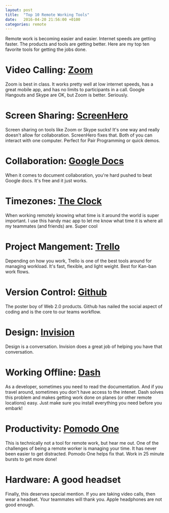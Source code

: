 ```yaml
---
layout: post
title:  "Top 10 Remote Working Tools"
date:   2016-04-20 21:56:00 +0100
categories: remote
---
```


Remote work is becoming easier and easier. Internet speeds are getting faster. The products and tools are getting better. Here are my top ten favorite tools for getting the jobs done.

# Video Calling: [Zoom][zoom]

Zoom is best in class. It works pretty well at low internet speeds, has a great mobile app, and has no limits to participants in a call. Google Hangouts and Skype are OK, but Zoom is better. Seriously.

# Screen Sharing: [ScreenHero][screenhero]

Screen sharing on tools like Zoom or Skype sucks! It's one way and really doesn't allow for collaboration. ScreenHero fixes that. Both of you can interact with one computer. Perfect for Pair Programming or quick demos.

# Collaboration: [Google Docs][google-docs]

When it comes to document collaboration, you're hard pushed to beat Google docs. It's free and it just works.

# Timezones: [The Clock][clock]

When working remotely knowing what time is it around the world is super important. I use this handy mac app to let me know what time it is where all my teammates (and friends) are. Super cool

# Project Mangement: [Trello][trello]

Depending on how you work, Trello is one of the best tools around for managing workload. It's fast, flexible, and light weight. Best for Kan-ban work flows.

# Version Control: [Github][github]

The poster boy of Web 2.0 products. Github has nailed the social aspect of coding and is the core to our teams workflow.

# Design: [Invision][invision]

Design is a conversation. Invision does a great job of helping you have that conversation.

# Working Offline: [Dash][dash]

As a developer, sometimes you need to read the documentation. And if you travel around, sometimes you don't have access to the intenet. Dash solves this problem and makes getting work done on planes (or other remote locations) easy. Just make sure you install everything you need before you embark!

# Productivity: [Pomodo One][pomodo]

This is technically not a tool for remote work, but hear me out. One of the challenges of being a remote worker is managing your time. It has never been easier to get distracted. Pomodo One helps fix that. Work in 25 minute bursts to get more done!

# Hardware: A good headset

Finally, this deserves special mention. If you are taking video calls, then wear a headset. Your teammates will thank you. Apple headphones are not good enough. 



[zoom]: http://zoom.us/
[screenhero]: https://screenhero.com/
[slack]: https://slack.com/
[dash]: https://kapeli.com/dash
[trello]: https://trello.com/
[clock]: https://seense.com/the_clock/
[invision]: https://www.invisionapp.com/
[evernote]: https://www.evernote.com/
[pomodo]: http://rinik.net/pomodoro/
[google-docs]: http://google.com/docs
[github]: http://www.github.com